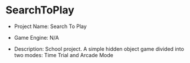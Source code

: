 # SearchToPlay
* Project Name: Search To Play

* Game Engine: N/A

* Description: School project. A simple hidden object game divided into two modes: Time Trial and Arcade Mode